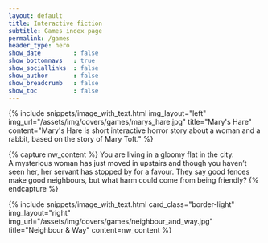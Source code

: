 ```yaml
---
layout: default
title: Interactive fiction
subtitle: Games index page
permalink: /games
header_type: hero
show_date         : false
show_bottomnavs   : true
show_sociallinks  : false
show_author       : false
show_breadcrumb   : false
show_toc          : false
---
```


<!-- Mary's Hare -->
{% include snippets/image_with_text.html
img_layout="left"
img_url="/assets/img/covers/games/marys_hare.jpg"
title="Mary's Hare"
content="Mary's Hare is short interactive horror story about a woman and a rabbit, based on the story of Mary Toft." %}

<!-- Neighbour & Way -->
{% capture nw_content %}
You are living in a gloomy flat in the city.
<br/>
A mysterious woman has just moved in upstairs and though you haven’t seen her, her servant has stopped by for a favour. They say good fences make good neighbours, but what harm could come from being friendly?
{% endcapture %}

{% include snippets/image_with_text.html
card_class="border-light"
img_layout="right"
img_url="/assets/img/covers/games/neighbour_and_way.jpg"
title="Neighbour & Way"
content=nw_content %}

